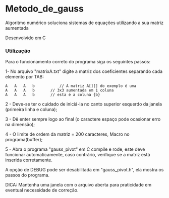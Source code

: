 # Metodo_de_gauss

Algoritmo numérico soluciona sistemas de equações utilizando a sua matriz aumentada

Desenvolvido em C

### Utilização 

Para o funcionamento correto do programa siga os seguintes passos:

1- No arquivo "matrixA.txt" digite a matriz dos coeficientes separando cada elemento por TAB:

```
A	A	A	b	     	// A matriz A[][] do exemplo é uma 
A	A	A	b		// 3x3 aumentada em 1 coluna
A	A	A	b		// esta é a coluna {b}
```
2 - Deve-se ter o cuidado de iniciá-la no canto superior esquerdo da janela
(primeira linha e coluna);

3 - Dê enter sempre logo ao final (o caractere espaço pode ocasionar erro na dimensão);

4 - O limite de ordem da matriz = 200 caracteres, Macro no programa(buffer);

5 - Abra o programa "gauss_pivot" em C compile e rode, este deve funcionar automaticamente, caso contrário, verifique se a matriz está inserida corretamente.


A opção de DEBUG pode ser desabilitada em "gauss_pivot.h", ela mostra os passos do programa.

DICA: Mantenha uma janela com o arquivo aberta para praticidade em eventual necessidade de correção.


